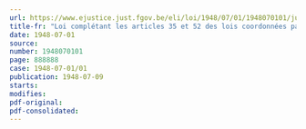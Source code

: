 ```yaml
---
url: https://www.ejustice.just.fgov.be/eli/loi/1948/07/01/1948070101/justel
title-fr: "Loi complétant les articles 35 et 52 des lois coordonnées par l'arrêté du Régent du 12 septembre 1946, relatives à l'assurance en vue de la vieillesse et du décès prématuré"
date: 1948-07-01
source:
number: 1948070101
page: 888888
case: 1948-07-01/01
publication: 1948-07-09
starts:
modifies:
pdf-original:
pdf-consolidated:
---
```



